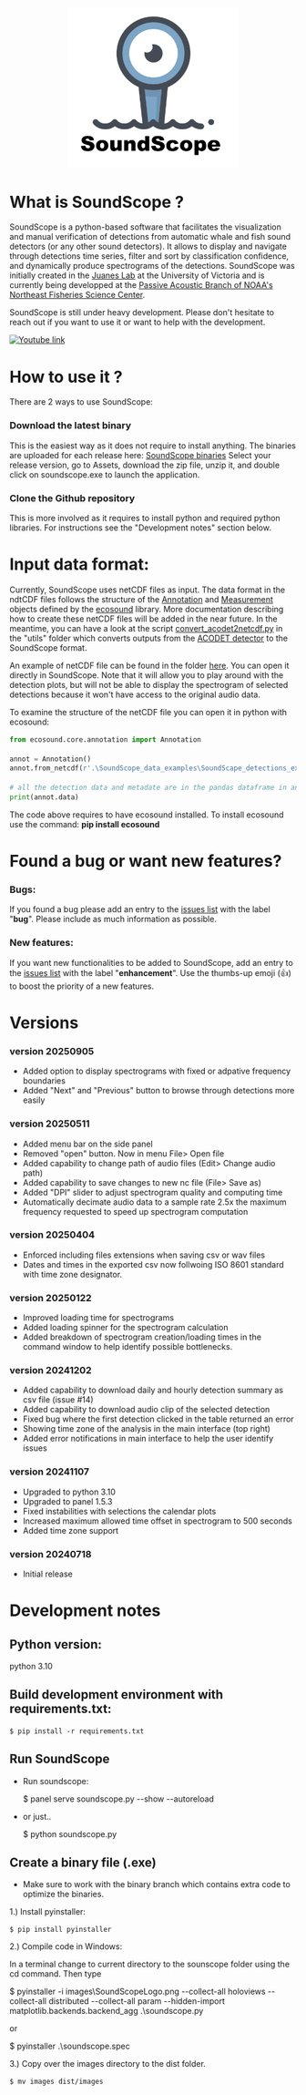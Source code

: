 <p align="center">
	<img src="/images/SoundScopeWelcome.png" width="300" />
</p>

# What is SoundScope ?
SoundScope is a python-based software that facilitates the visualization and manual verification of detections from automatic whale and fish sound detectors (or any other sound detectors). 
It allows to display and navigate through detections time series, filter and sort by classification confidence, and dynamically produce spectrograms of the detections. SoundScope was initially
created in the [Juanes Lab](https://juaneslab.weebly.com/) at the University of Victoria and is currently being developped at the [Passive Acoustic Branch of NOAA's Northeast Fisheries Science Center](https://www.fisheries.noaa.gov/new-england-mid-atlantic/endangered-species-conservation/passive-acoustic-research-northeast#:~:text=We%20use%20passive%20acoustic%20technologies,affected%20by%20human%2Dmade%20sounds). 

SoundScope is still under heavy development. Please don't hesitate to reach out if you want to use it or want to help with the development. 

[![Youtube link](https://img.youtube.com/vi/80ZeSBCuZ4U/0.jpg)](https://www.youtube.com/watch?v=80ZeSBCuZ4U)

# How to use it ?

There are 2 ways to use SoundScope:

### Download the latest binary 
This is the easiest way as it does not require to install anything. The binaries are uploaded for each release here: [SoundScope binaries](https://github.com/xaviermouy/SoundScope/releases)
Select your release version, go to Assets, download the zip file, unzip it, and double click on soundscope.exe to launch the application.

### Clone the Github repository
This is more involved as it requires to install python and required python libraries. For instructions see the "Development notes" section below. 

# Input data format:
Currently, SoundScope uses netCDF files as input. The data format in the ndtCDF files follows the structure of the [Annotation](https://github.com/xaviermouy/ecosound/blob/master/ecosound/core/annotation.py) and [Measurement](https://github.com/xaviermouy/ecosound/blob/master/ecosound/core/measurement.py) objects defined by the [ecosound](https://github.com/xaviermouy/ecosound) library. 
More documentation describing how to create these netCDF files will be added in the near future. In the meantime, you can have a look at the script [convert_acodet2netcdf.py](https://github.com/xaviermouy/SoundScope/blob/main/utils/convert_acodet2netcdf.py) in the "utils" folder which converts outputs from the [ACODET detector](https://github.com/vskode/acodet) to the SoundScope format.

An example of netCDF file can be found in the folder [here](https://drive.google.com/drive/folders/1UCbsveXWZnqgaYKTtJ3XdINJCT15SGun?usp=drive_link). 
You can open it directly in SoundScope. Note that it will allow you to play around with the detection plots, but will not be able to display the spectrogram of selected detections because it won't have access to the original audio data.

To examine the structure of the netCDF file you can open it in python with ecosound:

```python
from ecosound.core.annotation import Annotation

annot = Annotation()
annot.from_netcdf(r'.\SoundScope_data_examples\SoundScape_detections_example.nc')

# all the detection data and metadate are in the pandas dataframe in annot.data
print(annot.data)

``` 
The code above requires to have ecosound installed. To install ecosound use the command: **pip install ecosound**

# Found a bug or want new features?

### Bugs:
If you found a bug please add an entry to the [issues list](https://github.com/xaviermouy/SoundScope/issues) with the label "**bug**". Please include as much information as possible.

### New features:
If you want new functionalities to be added to SoundScope, add an entry to the [issues list](https://github.com/xaviermouy/SoundScope/issues) with the label "**enhancement**". Use the
thumbs-up emoji (👍) to boost the priority of a new features.

# Versions
### version 20250905
- Added option to display spectrograms with fixed or adpative frequency boundaries
- Added "Next" and "Previous" button to browse through detections more easily

### version 20250511
- Added menu bar on the side panel
- Removed "open" button. Now in menu File> Open file
- Added capability to change path of audio files (Edit> Change audio path)
- Added capability to save changes to new nc file (File> Save as)
- Added "DPI" slider to adjust spectrogram quality and computing time
- Automatically decimate audio data to a sample rate 2.5x the maximum frequency requested to speed up spectrogram computation

### version 20250404
- Enforced including files extensions when saving csv or wav files
- Dates and times in the exported csv now follwoing ISO 8601 standard with time zone designator.

### version 20250122
- Improved loading time for spectrograms
- Added loading spinner for the spectrogram calculation
- Added breakdown of spectrogram creation/loading times in the command window to help identify possible bottlenecks.

### version 20241202
- Added capability to download daily and hourly detection summary as csv file (issue #14)
- Added capability to download audio clip of the selected detection
- Fixed bug where the first detection clicked in the table returned an error
- Showing time zone of the analysis in the main interface (top right)
- Added error notifications in main interface to help the user identify issues

### version 20241107
- Upgraded to python 3.10
- Upgraded to panel 1.5.3
- Fixed instabilities with selections the calendar plots
- Increased maximum allowed time offset in spectrogram to 500 seconds
- Added time zone support

### version 20240718
- Initial release


# Development notes

## Python version:
python 3.10

## Build development environment with requirements.txt:

    $ pip install -r requirements.txt

## Run SoundScope

- Run soundscope:

    $ panel serve soundscope.py --show --autoreload

- or just..

    $ python soundscope.py

## Create a binary file (.exe)

- Make sure to work with the binary branch which contains extra code to optimize the binaries.

1.) Install pyinstaller:

    $ pip install pyinstaller

2.) Compile code in Windows: 

In a terminal change to current directory to the sounscope folder using the cd command. Then type

   $ pyinstaller -i images\SoundScopeLogo.png --collect-all holoviews --collect-all distributed --collect-all param --hidden-import matplotlib.backends.backend_agg .\soundscope.py

or 

   $ pyinstaller .\soundscope.spec

3.) Copy over the images directory to the dist folder.

    $ mv images dist/images